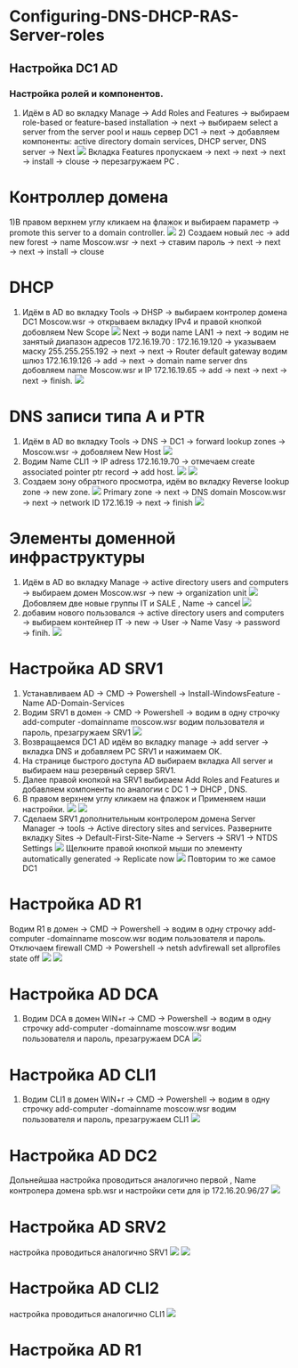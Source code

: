 # Configuring-DNS-DHCP-RAS-Server-roles
## Настройка DC1 AD
### Настройка ролей и компонентов. 
1) Идём в AD во вкладку Manage →	Add Roles and Features → выбираем role-based or feature-based installation → next → выбираем select a server from the server pool и нашь сервер DC1 → next → добавляем компоненты: active directory domain services, DHCP server, DNS server → Next
![](https://github.com/iGORnetwork/Configuring-DNS-DHCP-RAS-Server-roles/blob/main/DC1-1.png)
Вкладка Features пропускаем → next → next → next → install → clouse → перезагружаем PC .
# Контроллер домена 
1)В правом верхнем углу кликаем на флажок и выбираем параметр → promote this server to a domain controller.
![](https://github.com/iGORnetwork/Configuring-DNS-DHCP-RAS-Server-roles/blob/main/DC1-4.png)
2) Создаем новый лес → add new forest → name Moscow.wsr → next → ставим пароль → next → next → next → install → clouse 
# DHCP
1) Идём в AD во вкладку Tools → DHSP → выбираем контролер домена DC1 Moscow.wsr → открываем вкладку IPv4 и правой кнопкой добовляем New Scope 
![](https://github.com/iGORnetwork/Configuring-DNS-DHCP-RAS-Server-roles/blob/main/DC1-2.png)
Next → води name LAN1 → next → водим не занятый диапазон адресов 172.16.19.70 : 172.16.19.120 → указываем маску 255.255.255.192 → next → next →
Router default gateway водим шлюз 172.16.19.126 → add → next → domain name server dns добовляем name Moscow.wsr и IP 172.16.19.65 → add → next → next → next → finish.
![](https://github.com/iGORnetwork/Configuring-DNS-DHCP-RAS-Server-roles/blob/main/DC1-3.png)
# DNS записи типа A и PTR 
1) Идём в AD во вкладку Tools → DNS → DC1 → forward lookup zones → Moscow.wsr → добовляем New Host 
![](https://github.com/iGORnetwork/Configuring-DNS-DHCP-RAS-Server-roles/blob/main/DC1-5.png)
2) Водим Name CLI1 → IP adress 172.16.19.70 → отмечаем create associated pointer ptr record → add host.
![](https://github.com/iGORnetwork/Configuring-DNS-DHCP-RAS-Server-roles/blob/main/DC1-6.png)
![](https://github.com/iGORnetwork/Configuring-DNS-DHCP-RAS-Server-roles/blob/main/DC1-7.png)
3) Создаем зону обратного просмотра, идём во вкладку Reverse lookup zone → new zone. 
![](https://github.com/iGORnetwork/Configuring-DNS-DHCP-RAS-Server-roles/blob/main/DC1-8.png)
Primary zone → next → DNS domain Moscow.wsr → next → network ID 172.16.19 → next → finish
![](https://github.com/iGORnetwork/Configuring-DNS-DHCP-RAS-Server-roles/blob/main/DC1-9.png)
# Элементы доменной инфраструктуры
1) Идём в AD во вкладку Manage → active directory users and computers → выбираем домен Moscow.wsr → new → organization unit 
![](https://github.com/iGORnetwork/Configuring-DNS-DHCP-RAS-Server-roles/blob/main/DC1-10.png)
Добовляем две новые группы IT и SALE , Name → cancel
![](https://github.com/iGORnetwork/Configuring-DNS-DHCP-RAS-Server-roles/blob/main/DC1-11.png)
2) добавим нового пользовался → active directory users and computers → выбираем контейнер IT → new → User → Name Vasy → password → finih.
![](https://github.com/iGORnetwork/Configuring-DNS-DHCP-RAS-Server-roles/blob/main/DC1-%2012.png)
# Настройка AD SRV1
1) Устанавливаем AD → CMD → Powershell → Install-WindowsFeature -Name AD-Domain-Services
2) Водим SRV1 в домен → CMD → Powershell → водим в одну строчку add-computer -domainname moscow.wsr водим пользователя и пароль, презагружаем SRV1
![](https://github.com/iGORnetwork/Configuring-DNS-DHCP-RAS-Server-roles/blob/main/SRV1-1.png)
3) Возвращаемся DC1 AD идём во вкладку manage → add server → вкладка DNS и добавляем PC SRV1 и нажимаем ОК.
4) На странице быстрого доступа AD выбираем вкладка All server и выбираем наш резервный сервер SRV1.
5) Далее правой кнопкой на SRV1 выбираем  Add Roles and Features и добавляем компоненты по аналогии с DC 1 → DHCP , DNS.
6) В правом верхнем углу кликаем на флажок и Применяем наши настройки.
![](https://github.com/iGORnetwork/Configuring-DNS-DHCP-RAS-Server-roles/blob/main/DC1-14.png)
![](https://github.com/iGORnetwork/Configuring-DNS-DHCP-RAS-Server-roles/blob/main/DC1-13.png)
7) Сделаем SRV1 дополнительным контролером домена 
Server Manager → tools → Active directory sites and services.
Разверните вкладку Sites → Default-First-Site-Name → Servers → SRV1 → NTDS Settings
![](https://github.com/iGORnetwork/Configuring-DNS-DHCP-RAS-Server-roles/blob/main/DC1-15.png)
Щелкните правой кнопкой мыши по элементу automatically generated → Replicate now 
![](https://github.com/iGORnetwork/Configuring-DNS-DHCP-RAS-Server-roles/blob/main/DC1-16.png)
Повторим то же самое DC1
# Настройка AD R1
Водим R1 в домен → CMD → Powershell → водим в одну строчку add-computer -domainname moscow.wsr водим пользователя и пароль.
Отключаем firewall CMD → Powershell → netsh advfirewall set allprofiles state off
![](https://github.com/iGORnetwork/Configuring-DNS-DHCP-RAS-Server-roles/blob/main/R1-1.png)
![](https://github.com/iGORnetwork/Configuring-DNS-DHCP-RAS-Server-roles/blob/main/R1-2.png)
# Настройка AD DCA
1) Водим DCA в домен WIN+r → CMD → Powershell → водим в одну строчку add-computer -domainname moscow.wsr водим пользователя и пароль, презагружаем DCA
![](https://github.com/iGORnetwork/Configuring-DNS-DHCP-RAS-Server-roles/blob/main/DCA-1.png)
# Настройка AD CLI1 
1) Водим CLI1 в домен WIN+r → CMD → Powershell → водим в одну строчку add-computer -domainname moscow.wsr водим пользователя и пароль, презагружаем CLI1
![](https://github.com/iGORnetwork/Configuring-DNS-DHCP-RAS-Server-roles/blob/main/CLI1-1.png)
# Настройка AD DC2
Дольнейшаа настройка проводиться аналогично первой , Name контролера домена spb.wsr и настройки сети для ip 172.16.20.96/27
![](https://github.com/iGORnetwork/Configuring-DNS-DHCP-RAS-Server-roles/blob/main/DC2-1.png)
# Настройка AD SRV2
настройка проводиться аналогично SRV1
![](https://github.com/iGORnetwork/Configuring-DNS-DHCP-RAS-Server-roles/blob/main/DC2-2.png)
![](https://github.com/iGORnetwork/Configuring-DNS-DHCP-RAS-Server-roles/blob/main/DC2-3.png)
# Настройка AD CLI2 
настройка проводиться аналогично CLI1
![](https://github.com/iGORnetwork/Configuring-DNS-DHCP-RAS-Server-roles/blob/main/CLI2-1.png)
# Настройка AD R1
